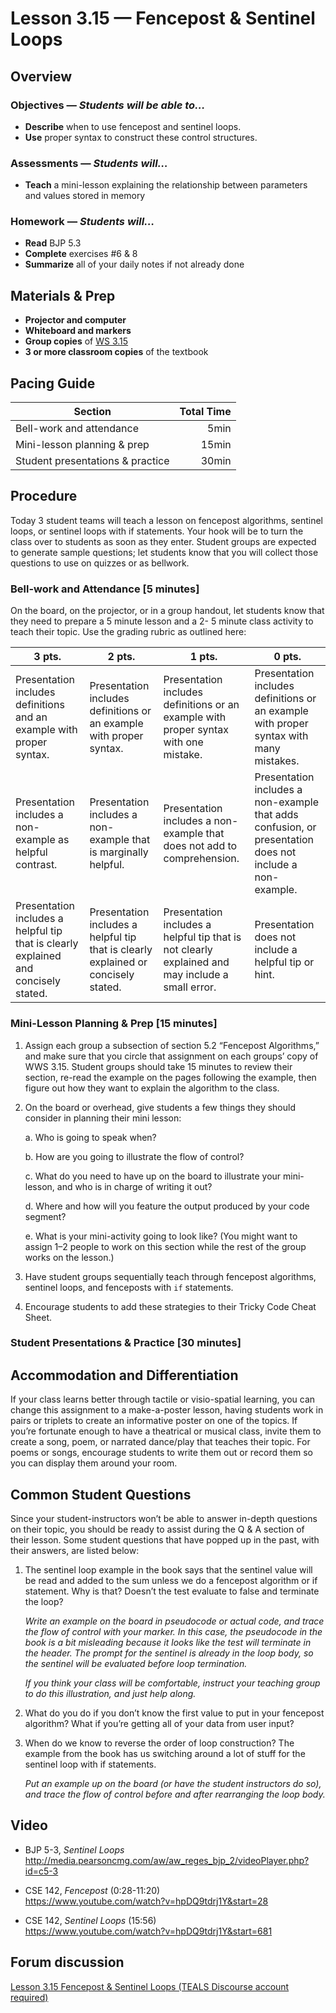 Lesson 3.15 — Fencepost & Sentinel Loops
====================================================================================================

Overview
--------
### Objectives — _Students will be able to…_
- **Describe** when to use fencepost and sentinel loops.
- **Use** proper syntax to construct these control structures.

### Assessments — _Students will…_
- **Teach** a mini-lesson explaining the relationship between parameters and values stored in memory

### Homework — _Students will…_
- **Read** BJP 5.3
- **Complete** exercises \#6 & 8
- **Summarize** all of your daily notes if not already done


Materials & Prep
----------------
- **Projector and computer**
- **Whiteboard and markers**
- **Group copies** of [WS 3.15]
- **3 or more classroom copies** of the textbook


Pacing Guide
------------
| Section                          | Total Time |
|----------------------------------|-----------:|
| Bell-work and attendance         |       5min |
| Mini-lesson planning & prep      |      15min |
| Student presentations & practice |      30min |


Procedure
---------
Today 3 student teams will teach a lesson on fencepost algorithms, sentinel loops, or sentinel loops
with if statements. Your hook will be to turn the class over to students as soon as they enter.
Student groups are expected to generate sample questions; let students know that you will collect
those questions to use on quizzes or as bellwork.

### Bell-work and Attendance \[5 minutes\]
On the board, on the projector, or in a group handout, let students know that they need to prepare a
5 minute lesson and a 2- 5 minute class activity to teach their topic. Use the grading rubric as
outlined here:

| 3 pts. | 2 pts. | 1 pts. | 0 pts.
|--------|--------|--------|-------
| Presentation includes definitions and an example with proper syntax. | Presentation includes definitions or an example with proper syntax. | Presentation includes definitions or an example with proper syntax with one mistake. | Presentation includes definitions or an example with proper syntax with many mistakes.
| Presentation includes a non-example as helpful contrast. | Presentation includes a non-example that is marginally helpful. | Presentation includes a non-example that does not add to comprehension. | Presentation includes a non-example that adds confusion, or presentation does not include a non-example.
| Presentation includes a helpful tip that is clearly explained and concisely stated. | Presentation includes a helpful tip that is clearly explained or concisely stated. | Presentation includes a helpful tip that is not clearly explained and may include a small error. | Presentation does not include a helpful tip or hint.

### Mini-Lesson Planning & Prep \[15 minutes\]

1. Assign each group a subsection of section 5.2 “Fencepost Algorithms,” and make sure that you
   circle that assignment on each groups’ copy of WWS 3.15. Student groups should take 15 minutes to
   review their section, re-read the example on the pages following the example, then figure out how
   they want to explain the algorithm to the class.

2. On the board or overhead, give students a few things they should consider in planning their mini
   lesson:

   a. Who is going to speak when?

   b. How are you going to illustrate the flow of control?

   c. What do you need to have up on the board to illustrate your mini-lesson, and who is in charge
      of writing it out?

   d. Where and how will you feature the output produced by your code segment?

   e. What is your mini-activity going to look like? (You might want to assign 1–2 people to work
      on this section while the rest of the group works on the lesson.)

3. Have student groups sequentially teach through fencepost algorithms, sentinel loops, and
   fenceposts with `if` statements.

4. Encourage students to add these strategies to their Tricky Code Cheat Sheet.

### Student Presentations & Practice \[30 minutes\]


Accommodation and Differentiation
---------------------------------
If your class learns better through tactile or visio-spatial learning, you can change this
assignment to a make-a-poster lesson, having students work in pairs or triplets to create an
informative poster on one of the topics. If you’re fortunate enough to have a theatrical or musical
class, invite them to create a song, poem, or narrated dance/play that teaches their topic. For
poems or songs, encourage students to write them out or record them so you can display them around
your room.


Common Student Questions
------------------------
Since your student-instructors won’t be able to answer in-depth questions on their topic, you should
be ready to assist during the Q & A section of their lesson. Some student questions that have popped
up in the past, with their answers, are listed below:

1. The sentinel loop example in the book says that the sentinel value will be read and added to the
   sum unless we do a fencepost algorithm or if statement. Why is that? Doesn’t the test evaluate to
   false and terminate the loop?

   _Write an example on the board in pseudocode or actual code, and trace the flow of control with
   your marker. In this case, the pseudocode in the book is a bit misleading because it looks like
   the test will terminate in the header. The prompt for the sentinel is already in the loop body, so
   the sentinel will be evaluated before loop termination._

   _If you think your class will be comfortable, instruct your teaching group to do this
   illustration, and just help along._

2. What do you do if you don’t know the first value to put in your fencepost algorithm? What if
   you’re getting all of your data from user input?

3. When do we know to reverse the order of loop construction? The example from the book has us
   switching around a lot of stuff for the sentinel loop with if statements.

   _Put an example up on the board (or have the student instructors do so), and trace the flow of
   control before and after rearranging the loop body._


Video
-----
- BJP 5-3, _Sentinel Loops_<br>
  <http://media.pearsoncmg.com/aw/aw_reges_bjp_2/videoPlayer.php?id=c5-3>

- CSE 142, _Fencepost_ (0:28-11:20)<br>
  <https://www.youtube.com/watch?v=hpDQ9tdrj1Y&start=28>

- CSE 142, _Sentinel Loops_ (15:56)<br>
  https://www.youtube.com/watch?v=hpDQ9tdrj1Y&start=681


Forum discussion
----------------
[Lesson 3.15 Fencepost & Sentinel Loops (TEALS Discourse account required)](http://forums.tealsk12.org/c/unit-3/3-15-fencepost-sentinel-loops)


[WS 3.15]:  https://raw.githubusercontent.com/TEALSK12/apcsa-public/master/curriculum/Unit3/WS%203.15.docx
